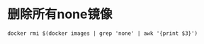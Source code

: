 <!--
 * @Author: wjn
 * @Date: 2020-03-12 19:46:46
 * @LastEditors: wjn
 * @LastEditTime: 2020-03-12 19:46:58
 -->
# 删除所有none镜像

    docker rmi $(docker images | grep 'none' | awk '{print $3}')
